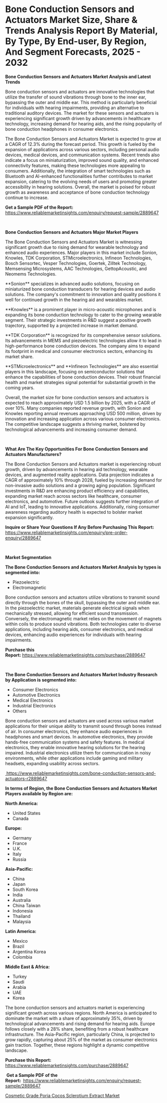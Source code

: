 <p><h1>Bone Conduction Sensors and Actuators Market Size, Share & Trends Analysis Report By Material, By Type, By End-user, By Region, And Segment Forecasts, 2025 - 2032</h1></p><p><strong>Bone Conduction Sensors and Actuators Market Analysis and Latest Trends</strong></p>
<p><p>Bone conduction sensors and actuators are innovative technologies that utilize the transfer of sound vibrations through bone to the inner ear, bypassing the outer and middle ear. This method is particularly beneficial for individuals with hearing impairments, providing an alternative to traditional auditory devices. The market for these sensors and actuators is experiencing significant growth driven by advancements in healthcare technology, increasing demand for hearing aids, and the rising popularity of bone conduction headphones in consumer electronics.</p><p>The Bone Conduction Sensors and Actuators Market is expected to grow at a CAGR of 12.3% during the forecast period. This growth is fueled by the expansion of applications across various sectors, including personal audio devices, medical devices, and communication systems. Recent trends also indicate a focus on miniaturization, improved sound quality, and enhanced connectivity features, making these technologies more appealing to consumers. Additionally, the integration of smart technologies such as Bluetooth and AI-enhanced functionalities further contributes to market expansion, catering to the evolving needs of users and promoting greater accessibility in hearing solutions. Overall, the market is poised for robust growth as awareness and acceptance of bone conduction technology continue to increase.</p></p>
<p><strong>Get a Sample PDF of the Report:&nbsp;</strong> <a href="https://www.reliablemarketinsights.com/enquiry/request-sample/2889647?utm_campaign=2667&utm_medium=2&utm_source=Github&utm_content=ia&utm_term=14032025&utm_id=bone-conduction-sensors-and-actuators">https://www.reliablemarketinsights.com/enquiry/request-sample/2889647</a></p>
<p>&nbsp;</p>
<p><strong>Bone Conduction Sensors and Actuators Major Market Players</strong></p>
<p><p>The Bone Conduction Sensors and Actuators Market is witnessing significant growth due to rising demand for wearable technology and enhanced audio experiences. Major players in this market include Sonion, Knowles, TDK Corporation, STMicroelectronics, Infineon Technologies, Bosch Sensortec, Vesper Technologies, Goertek, Zilltek Technology, Memsensing Microsystems, AAC Technologies, GettopAcoustic, and Neomems Technologies.</p><p>**Sonion** specializes in advanced audio solutions, focusing on miniaturized bone conduction transducers for hearing devices and audio solutions. The company's commitment to innovation and quality positions it well for continued growth in the hearing aid and wearables market.</p><p>**Knowles** is a prominent player in micro-acoustic microphones and is expanding its bone conduction technology to cater to the growing wearable segment. Their strategic investments in R&D suggest a positive growth trajectory, supported by a projected increase in market demand.</p><p>**TDK Corporation** is recognized for its comprehensive sensor solutions. Its advancements in MEMS and piezoelectric technologies allow it to lead in high-performance bone conduction devices. The company aims to expand its footprint in medical and consumer electronics sectors, enhancing its market share.</p><p>**STMicroelectronics** and **Infineon Technologies** are also essential players in this landscape, focusing on semiconductor solutions that enhance the capabilities of bone conduction devices. Their robust financial health and market strategies signal potential for substantial growth in the coming years.</p><p>Overall, the market size for bone conduction sensors and actuators is expected to reach approximately USD 1.5 billion by 2025, with a CAGR of over 10%. Many companies reported revenue growth, with Sonion and Knowles reporting annual revenues approaching USD 500 million, driven by innovation and increasing application across various consumer electronics. The competitive landscape suggests a thriving market, bolstered by technological advancements and increasing consumer demand.</p></p>
<p>&nbsp;</p>
<p><strong>What Are The Key Opportunities For Bone Conduction Sensors and Actuators Manufacturers?</strong></p>
<p><p>The Bone Conduction Sensors and Actuators market is experiencing robust growth, driven by advancements in hearing aid technology, wearable devices, and augmented reality applications. Data projection indicates a CAGR of approximately 10% through 2028, fueled by increasing demand for non-invasive audio solutions and a growing aging population. Significant investments in R&D are enhancing product efficiency and capabilities, expanding market reach across sectors like healthcare, consumer electronics, and automotive. Future outlook suggests further integration of AI and IoT, leading to innovative applications. Additionally, rising consumer awareness regarding auditory health is expected to bolster market expansion significantly.</p></p>
<p><strong>Inquire or Share Your Questions If Any Before Purchasing This Report:</strong> <a href="https://www.reliablemarketinsights.com/enquiry/pre-order-enquiry/2889647?utm_campaign=2667&utm_medium=2&utm_source=Github&utm_content=ia&utm_term=14032025&utm_id=bone-conduction-sensors-and-actuators">https://www.reliablemarketinsights.com/enquiry/pre-order-enquiry/2889647</a></p>
<p>&nbsp;</p>
<p><strong>Market Segmentation</strong></p>
<p><strong>The Bone Conduction Sensors and Actuators Market Analysis by types is segmented into:</strong></p>
<p><ul><li>Piezoelectric</li><li>Electromagnetic</li></ul></p>
<p><p>Bone conduction sensors and actuators utilize vibrations to transmit sound directly through the bones of the skull, bypassing the outer and middle ear. In the piezoelectric market, materials generate electrical signals when mechanically stressed, allowing for efficient sound transmission. Conversely, the electromagnetic market relies on the movement of magnets within coils to produce sound vibrations. Both technologies cater to diverse applications, including hearing aids, consumer electronics, and medical devices, enhancing audio experiences for individuals with hearing impairments.</p></p>
<p><strong>Purchase this Report:&nbsp;</strong><a href="https://www.reliablemarketinsights.com/purchase/2889647?utm_campaign=2667&utm_medium=2&utm_source=Github&utm_content=ia&utm_term=14032025&utm_id=bone-conduction-sensors-and-actuators">https://www.reliablemarketinsights.com/purchase/2889647</a></p>
<p>&nbsp;</p>
<p><strong>The Bone Conduction Sensors and Actuators Market Industry Research by Application is segmented into:</strong></p>
<p><ul><li>Consumer Electronics</li><li>Automotive Electronics</li><li>Medical Electronics</li><li>Industrial Electronics</li><li>Others</li></ul></p>
<p><p>Bone conduction sensors and actuators are used across various market applications for their unique ability to transmit sound through bones instead of air. In consumer electronics, they enhance audio experiences in headphones and smart devices. In automotive electronics, they provide hands-free communication systems and safety features. In medical electronics, they enable innovative hearing solutions for the hearing impaired. Industrial electronics utilize them for communication in noisy environments, while other applications include gaming and military headsets, expanding usability across sectors.</p></p>
<p><a href="https://www.reliablemarketinsights.com/bone-conduction-sensors-and-actuators-r2889647?utm_campaign=2667&utm_medium=2&utm_source=Github&utm_content=ia&utm_term=14032025&utm_id=bone-conduction-sensors-and-actuators">&nbsp;https://www.reliablemarketinsights.com/bone-conduction-sensors-and-actuators-r2889647</a></p>
<p><strong>In terms of Region, the Bone Conduction Sensors and Actuators Market Players available by Region are:</strong></p>
<p>
    <p> <strong> North America: </strong>
        <ul>
            <li>United States</li>
            <li>Canada</li>
        </ul>
        </p> 
    <p> <strong> Europe: </strong>
        <ul>
            <li>Germany</li>
            <li>France</li>
            <li>U.K.</li>
            <li>Italy</li>
            <li>Russia</li>
        </ul>
        </p> 
    <p> <strong> Asia-Pacific: </strong>
        <ul>
            <li>China</li>
            <li>Japan</li>
            <li>South Korea</li>
            <li>India</li>
            <li>Australia</li>
            <li>China Taiwan</li>
            <li>Indonesia</li>
            <li>Thailand</li>
            <li>Malaysia</li>
        </ul>
        </p> 
    <p> <strong> Latin America: </strong>
        <ul>
            <li>Mexico</li>
            <li>Brazil</li>
            <li>Argentina Korea</li>
            <li>Colombia</li>
        </ul>
        </p> 
    <p> <strong> Middle East & Africa: </strong>
        <ul>
            <li>Turkey</li>
            <li>Saudi</li>
            <li>Arabia</li>
            <li>UAE</li>
            <li>Korea</li>
        </ul>
    </p>
    </p>
<p><p>The bone conduction sensors and actuators market is experiencing significant growth across various regions. North America is anticipated to dominate the market with a share of approximately 35%, driven by technological advancements and rising demand for hearing aids. Europe follows closely with a 28% share, benefiting from a robust healthcare infrastructure. The Asia-Pacific region, particularly China, is projected to grow rapidly, capturing about 25% of the market as consumer electronics gain traction. Together, these regions highlight a dynamic competitive landscape.</p></p>
<p><strong>Purchase this Report: </strong><a href="https://www.reliablemarketinsights.com/purchase/2889647?utm_campaign=2667&utm_medium=2&utm_source=Github&utm_content=ia&utm_term=14032025&utm_id=bone-conduction-sensors-and-actuators">https://www.reliablemarketinsights.com/purchase/2889647</a></p>
<p>&nbsp;<strong>Get a Sample PDF of the Report:&nbsp;&nbsp;</strong><a href="https://www.reliablemarketinsights.com/enquiry/request-sample/2889647?utm_campaign=2667&utm_medium=2&utm_source=Github&utm_content=ia&utm_term=14032025&utm_id=bone-conduction-sensors-and-actuators">https://www.reliablemarketinsights.com/enquiry/request-sample/2889647</a></p>
<p><strong></strong></p>
<p><p><a href="https://github.com/bholdsfofie/Market-Research-Report-List-1/blob/main/cosmetic-grade-poria-cocos-sclerotium-extract-market.md?utm_campaign=2667&utm_medium=2&utm_source=Github&utm_content=ia&utm_term=14032025&utm_id=bone-conduction-sensors-and-actuators">Cosmetic Grade Poria Cocos Sclerotium Extract Market</a></p></p>